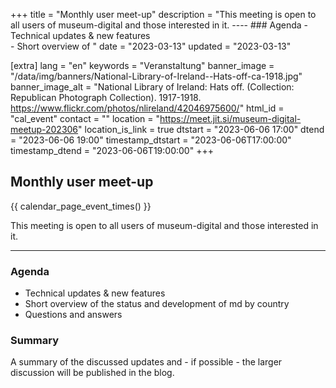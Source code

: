 +++
title = "Monthly user meet-up"
description = "This meeting is open to all users of museum-digital and those interested in it.  ----  ### Agenda  - Technical updates & new features<br /> - Short overview of "
date = "2023-03-13"
updated = "2023-03-13"

[extra]
lang = "en"
keywords = "Veranstaltung"
banner_image = "/data/img/banners/National-Library-of-Ireland--Hats-off-ca-1918.jpg"
banner_image_alt = "National Library of Ireland:  Hats off. (Collection: Republican Photograph Collection). 1917-1918. https://www.flickr.com/photos/nlireland/42046975600/"
html_id = "cal_event"
contact = ""
location = "https://meet.jit.si/museum-digital-meetup-202306"
location_is_link = true
dtstart = "2023-06-06 17:00"
dtend = "2023-06-06 19:00"
timestamp_dtstart = "2023-06-06T17:00:00"
timestamp_dtend = "2023-06-06T19:00:00"
+++

## Monthly user meet-up

{{ calendar_page_event_times() }}

This meeting is open to all users of museum-digital and those interested in it.

----

### Agenda

- Technical updates & new features<br />
- Short overview of the status and development of md by country<br />
- Questions and answers

### Summary

A summary of the discussed updates and - if possible - the larger discussion will be published in the blog.
